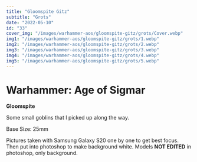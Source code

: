 ```yaml
---
title: "Gloomspite Gitz"
subtitle: "Grots"
date: "2022-05-10"
id: "33"
cover_img: "/images/warhammer-aos/gloomspite-gitz/grots/Cover.webp"
img1: "/images/warhammer-aos/gloomspite-gitz/grots/1.webp"
img2: "/images/warhammer-aos/gloomspite-gitz/grots/2.webp"
img3: "/images/warhammer-aos/gloomspite-gitz/grots/3.webp"
img4: "/images/warhammer-aos/gloomspite-gitz/grots/4.webp"
img5: "/images/warhammer-aos/gloomspite-gitz/grots/5.webp"
---
```


# Warhammer: Age of Sigmar

**Gloomspite**

Some small goblins that I picked up along the way.

Base Size: 25mm

Pictures taken with Samsung Galaxy S20 one by one to get best focus. Then put into photoshop to make background white. Models **NOT EDITED** in photoshop, only background.